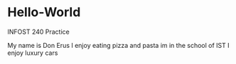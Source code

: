 # Hello-World
INFOST 240 Practice

My name is Don Erus
I enjoy eating pizza and pasta
im in the school of IST
I enjoy luxury cars
